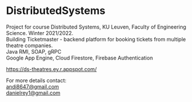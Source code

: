 # DistributedSystems

Project for course Distributed Systems, KU Leuven, Faculty of Engineering Science. Winter 2021/2022.<br/>
Building Ticketmaster - backend platform for booking tickets from multiple theatre companies.<br/>
Java RMI, SOAP, gRPC<br/>
Google App Engine, Cloud Firestore, Firebase Authentication<br/>

https://ds-theatres.ey.r.appspot.com/<br/>

For more details contact:<br/>
andi8647@gmail.com<br/>
danielrey1@gmail.com<br/>









